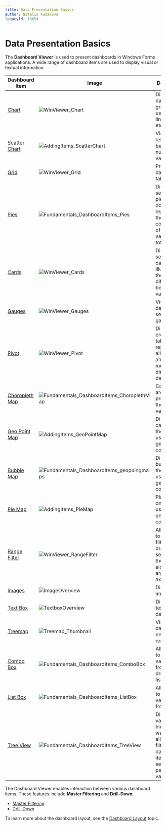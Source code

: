 ```yaml
---
title: Data Presentation Basics
author: Natalia Kazakova
legacyId: 16654
---
```

# Data Presentation Basics
The **Dashboard Viewer** is used to present dashboards in Windows Forms applications. 
A wide range of dashboard items are used to display visual or textual information.

| Dashboard Item | Image | Description |
|---|---|---|
| [Chart](../dashboard-items/chart.md) | ![WinViewer_Chart](../../../images/img22446.png) | Displays data graphically using bars, lines, points, etc. |
| [Scatter Chart](../dashboard-items/scatter-chart.md) | ![AddingItems_ScatterChart](../../../images/img121120.png) | Visualizes relationships between numeric variables. |
| [Grid](../dashboard-items/grid.md) | ![WinViewer_Grid](../../../images/img22448.png) | Presents data in tabular form. |
| [Pies](../dashboard-items/pies.md) | ![Fundamentals_DashboardItems_Pies](../../../images/img22438.png) | Displays a series of pies or donuts that represent the contribution of each value to the total. |
| [Cards](../dashboard-items/cards.md) | ![WinViewer_Cards](../../../images/img22445.png) | Displays a series of cards, each illustrating the difference between two values. |
| [Gauges](../dashboard-items/gauges.md) | ![WinViewer_Gauges](../../../images/img22447.png) | Visualizes data within a series of gauges. |
| [Pivot](../dashboard-items/pivot.md) | ![WinViewer_Pivot](../../../images/img22450.png) | Displays cross-tabular reports and allows you to analyze multi-dimensional data. |
| [Choropleth Map](../dashboard-items/choropleth-map.md) | ![Fundamentals_DashboardItems_ChoroplethMap](../../../images/img22437.png) | Colorizes areas in proportion to the provided values. |
| [Geo Point Map](../dashboard-items/geo-point-maps/data-presentation-basics.md) | ![AddingItems_GeoPointMap](../../../images/img121121.png) | Displays callouts on the map using geographical coordinates. |
| [Bubble Map](../dashboard-items/geo-point-maps/data-presentation-basics.md) | ![Fundamentals_DashboardItems_geopoingmaps](../../../images/img22440.png) | Displays bubbles on the map using geographical coordinates. |
| [Pie Map](../dashboard-items/geo-point-maps/data-presentation-basics.md) | ![AddingItems_PieMap](../../../images/img121123.png) | Places pies on the map using geographical coordinates. |
| [Range Filter](../dashboard-items/range-filter.md) | ![WinViewer_RangeFilter](../../../images/img22451.png) | Allows you to apply filtering by dragging selection thumbs along the argument axis. |
| [Images](../dashboard-items/image.md) | ![ImageOverview](../../../images/img124553.png) | Displays images. |
| [Text Box](../dashboard-items/text-box.md) | ![TextboxOverview](../../../images/img124554.png) | Displays rich text within a dashboard. |
| [Treemap](../dashboard-items/treemap.md) | ![Treemap_Thumbnail](../../../images/img125084.png) | Visualizes data in nested rectangles. |
| [Combo Box](../dashboard-items/filter-elements.md) | ![Fundamentals_DashboardItems_ComboBox](../../../images/img24779.png) | Allows you to select a value(s) from the drop-down list. |
| [List Box](../dashboard-items/filter-elements.md) | ![Fundamentals_DashboardItems_ListBox](../../../images/img24784.png) | Allows you to select a value(s) from the list. |
| [Tree View](../dashboard-items/filter-elements.md) | ![Fundamentals_DashboardItems_TreeView](../../../images/img24786.png) | Displays values in a hierarchical way and allows you to filter other dashboard items by selecting parent/child values. |

The Dashboard Viewer enables interaction between various dashboard items. These features include **Master Filtering** and **Drill-Down**.
* [Master Filtering](master-filtering.md)
* [Drill-Down](drill-down.md)

To learn more about the dashboard layout, see the [Dashboard Layout](dashboard-layout.md) topic.